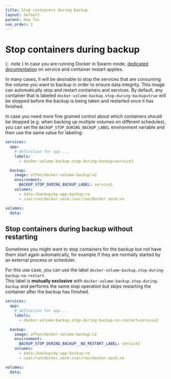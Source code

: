 ```yaml
---
title: Stop containers during backup
layout: default
parent: How Tos
nav_order: 1
---
```


# Stop containers during backup

{: .note }
In case you are running Docker in Swarm mode, [dedicated documentation](./use-with-docker-swarm.html) on service and container restart applies.

In many cases, it will be desirable to stop the services that are consuming the volume you want to backup in order to ensure data integrity.
This image can automatically stop and restart containers and services.
By default, any container that is labeled `docker-volume-backup.stop-during-backup=true` will be stopped before the backup is being taken and restarted once it has finished.

In case you need more fine grained control about which containers should be stopped (e.g. when backing up multiple volumes on different schedules), you can set the `BACKUP_STOP_DURING_BACKUP_LABEL` environment variable and then use the same value for labeling:

```yml
services:
  app:
    # definition for app ...
    labels:
      - docker-volume-backup.stop-during-backup=service1

  backup:
    image: offen/docker-volume-backup:v2
    environment:
      BACKUP_STOP_DURING_BACKUP_LABEL: service1
    volumes:
      - data:/backup/my-app-backup:ro
      - /var/run/docker.sock:/var/run/docker.sock:ro

volumes:
  data:
```

## Stop containers during backup without restarting

Sometimes you might want to stop containers for the backup but not have them start again automatically, for example if they are normally started by an external process or scheduler.

For this use case, you can use the label `docker-volume-backup.stop-during-backup-no-restart`.  
This label is **mutually exclusive** with `docker-volume-backup.stop-during-backup` and performs the same stop operation but skips restarting the container after the backup has finished.

```yml
services:
  app:
    # definition for app ...
    labels:
      - docker-volume-backup.stop-during-backup-no-restart=service2

  backup:
    image: offen/docker-volume-backup:v2
    environment:
      BACKUP_STOP_DURING_BACKUP__NO_RESTART_LABEL: service2
    volumes:
      - data:/backup/my-app-backup:ro
      - /var/run/docker.sock:/var/run/docker.sock:ro

volumes:
  data:
```
